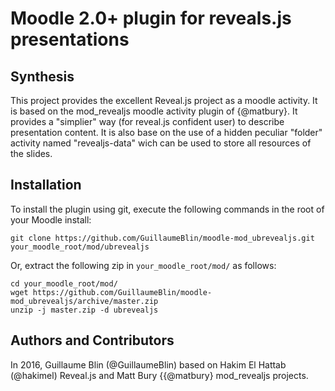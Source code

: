 Moodle 2.0+ plugin for reveals.js presentations
================

Synthesis
------------

This project provides the excellent Reveal.js project as a moodle activity. 
It is based on the mod_revealjs moodle activity plugin of {@matbury}. It provides a "simplier" way (for reveal.js confident user) to describe presentation content. It is also base on the use of a hidden peculiar "folder" activity named "revealjs-data" wich can be used to store all resources of the slides.
  
Installation
------------

To install the plugin using git, execute the following commands in the root of your Moodle install:

    git clone https://github.com/GuillaumeBlin/moodle-mod_ubrevealjs.git your_moodle_root/mod/ubrevealjs
    
Or, extract the following zip in `your_moodle_root/mod/` as follows:

    cd your_moodle_root/mod/
    wget https://github.com/GuillaumeBlin/moodle-mod_ubrevealjs/archive/master.zip
    unzip -j master.zip -d ubrevealjs

Authors and Contributors
------------

In 2016, Guillaume Blin (@GuillaumeBlin) based on Hakim El Hattab (@hakimel) Reveal.js and Matt Bury {{@matbury} mod_revealjs projects.
